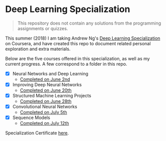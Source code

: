 # Deep Learning Specialization

> This repository does not contain any solutions from the programming assignments or quizzes.

This summer (2018) I am taking Andrew Ng's [Deep Learning Specialization](https://www.deeplearning.ai) on Coursera, and have created this repo to document related personal exploration and extra materials.

Below are the five courses offered in this specialization, as well as my current progress. A few correspond to a folder in this repo.

  - [x] Neural Networks and Deep Learning
      * [Completed on June 2nd](https://www.coursera.org/account/accomplishments/certificate/LXLWYA7BVCU3)
  - [x] Improving Deep Neural Networks
      * [Completed on June 20th](https://www.coursera.org/account/accomplishments/certificate/LXLWYA7BVCU3)
  - [x] Structured Machine Learning Projects
      * [Completed on June 28th](https://www.coursera.org/account/accomplishments/certificate/9GXHPXH3KVWX) 
  - [x] Convolutional Neural Networks
      * [Completed on July 5th](https://www.coursera.org/account/accomplishments/certificate/784LPSFC25AE)
  - [x] Sequence Models
      * [Completed on July 12th](https://www.coursera.org/account/accomplishments/certificate/9WEBKKURGSC2)
      
Specialization Certificate [here](https://www.coursera.org/account/accomplishments/specialization/certificate/WTHHPAQ6ERZE).
